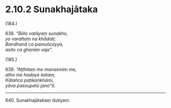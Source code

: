 

# 2.10.2 Sunakhajātaka




(184.)

638\. _“Bālo vatāyaṃ sunakho,_  
_yo varattaṃ na khādati;_  
_Bandhanā ca pamuñceyya,_  
_asito ca gharaṃ vaje”._  


(185.)

639\. _“Aṭṭhitaṃ me manasmiṃ me,_  
_atho me hadaye kataṃ;_  
_Kālañca paṭikaṅkhāmi,_  
_yāva passupatū jano”ti._  


---

640\. Sunakhajātakaṃ dutiyaṃ.





